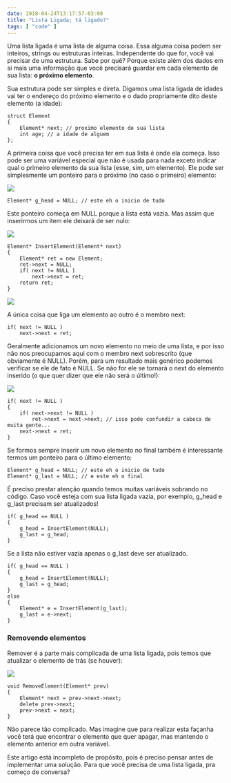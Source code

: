 ```yaml
---
date: 2018-04-24T13:17:57-03:00
title: "Lista Ligada; tá ligado?"
tags: [ "code" ]
---
```

Uma lista ligada é uma lista de alguma coisa. Essa alguma coisa podem ser inteiros, strings ou estruturas inteiras. Independente do que for, você vai precisar de uma estrutura. Sabe por quê? Porque existe além dos dados em si mais uma informação que você precisará guardar em cada elemento de sua lista: **o próximo elemento**.

Sua estrutura pode ser simples e direta. Digamos uma lista ligada de idades vai ter o endereço do próximo elemento e o dado propriamente dito deste elemento (a idade):

```
struct Element
{
    Element* next; // proximo elemento de sua lista
    int age; // a idade de alguem
};
```

A primeira coisa que você precisa ter em sua lista é onde ela começa. Isso pode ser uma variável especial que não é usada para nada exceto indicar qual o primeiro elemento da sua lista (esse, sim, um elemento). Ele pode ser simplesmente um ponteiro para o próximo (no caso o primeiro) elemento:

![](/images/PTZOB72.png)

```
Element* g_head = NULL; // este eh o inicio de tudo
```

Este ponteiro começa em NULL porque a lista está vazia. Mas assim que inserirmos um item ele deixará de ser nulo:

![](/images/0I1wSXc.png)

```
Element* InsertElement(Element* next)
{
    Element* ret = new Element;
    ret->next = NULL;
    if( next != NULL )
        next->next = ret;
    return ret;
}
```

![](/images/0RsyYKi.png)

A única coisa que liga um elemento ao outro é o membro next:

```
if( next != NULL )
    next->next = ret;
```

Geralmente adicionamos um novo elemento no meio de uma lista, e por isso não nos preocupamos aqui com o membro next sobrescrito (que obviamente é NULL). Porém, para um resultado mais genérico podemos verificar se ele de fato é NULL. Se não for ele se tornará o next do elemento inserido (o que quer dizer que ele não será o último!):

![](/images/omD6IlR.png)

```
if( next != NULL )
{
    if( next->next != NULL )
        ret->next = next->next; // isso pode confundir a cabeca de muita gente...
    next->next = ret;
}
```

Se formos sempre inserir um novo elemento no final também é interessante termos um ponteiro para o último elemento:

```
Element* g_head = NULL; // este eh o inicio de tudo
Element* g_last = NULL; // e este eh o final
```

É preciso prestar atenção quando temos muitas variáveis sobrando no código. Caso você esteja com sua lista ligada vazia, por exemplo, g_head e g_last precisam ser atualizados!

```
if( g_head == NULL )
{
    g_head = InsertElement(NULL);
    g_last = g_head;
}
```

Se a lista não estiver vazia apenas o g_last deve ser atualizado.

```
if( g_head == NULL )
{
    g_head = InsertElement(NULL);
    g_last = g_head;
}
else
{
    Element* e = InsertElement(g_last);
    g_last = e->next;
}
```

### Removendo elementos

Remover é a parte mais complicada de uma lista ligada, pois temos que atualizar o elemento de trás (se houver):

![](/images/bZajm9o.png)

```
void RemoveElement(Element* prev)
{
    Element* next = prev->next->next;
    delete prev->next;
    prev->next = next;
}
```

Não parece tão complicado. Mas imagine que para realizar esta façanha você terá que encontrar o elemento que quer apagar, mas mantendo o elemento anterior em outra variável.

Este artigo está incompleto de propósito, pois é preciso pensar antes de implementar uma solução. Para que você precisa de uma lista ligada, pra começo de conversa?
